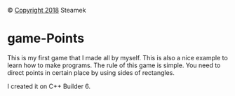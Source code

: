 
&copy; [Copyright 2018](LICENSE.md) Steamek

# game-Points
This is my first game that I made all by myself. This is also a nice example to learn how to make programs. 
The rule of this game is simple. You need to direct points in certain place by using  sides of rectangles. 

I created it on C++ Builder 6.  


